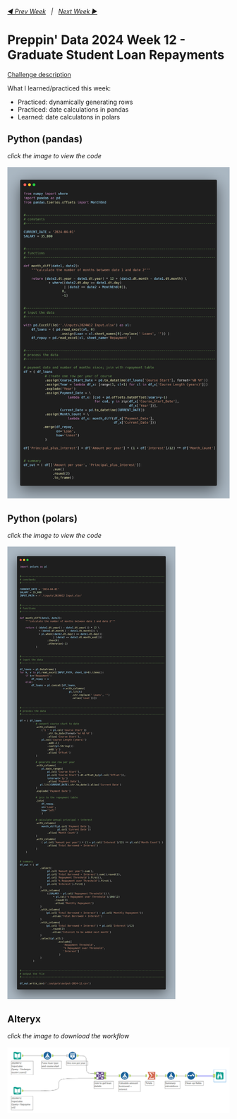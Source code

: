 <h6><a href="..\preppin-data-2024-11\README.md">◀  Prev Week</a>&nbsp;&nbsp;&nbsp;|&nbsp;&nbsp;&nbsp;<a href="..\preppin-data-2024-13\README.md">Next Week  ▶</a></h6>

# Preppin' Data 2024 Week 12 - Graduate Student Loan Repayments

[Challenge description](https://preppindata.blogspot.com/2024/03/2024-week-12-graduate-student-loan.html)

What I learned/practiced this week:
* Practiced: dynamically generating rows
* Practiced: date calculations in pandas
* Learned: date calculatons in polars

## Python (pandas)
<i>click the image to view the code</i><br>
<br>
<a href="preppin-data-2024-12.py">
<img src="img-python-code-2024-12.png?raw=true" alt="Python code (pandas)">
</a>

## Python (polars)
<i>click the image to view the code</i><br>
<br>
<a href="preppin-data-2024-12-polars.py">
<img src="img-python-code-2024-12-polars.png?raw=true" alt="Python code (polars)">
</a>

## Alteryx
<i>click the image to download the workflow</i><br>
<br>
<a href="preppin-data-2024-12.yxzp">
<img src="img-alteryx-2024-12.png?raw=true" alt="Alteryx workflow">
</a>
